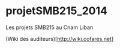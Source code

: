 projetSMB215_2014
=================

Les projets SMB215 au Cnam Liban

(Wiki des auditeurs)[http://wiki.cofares.net]

